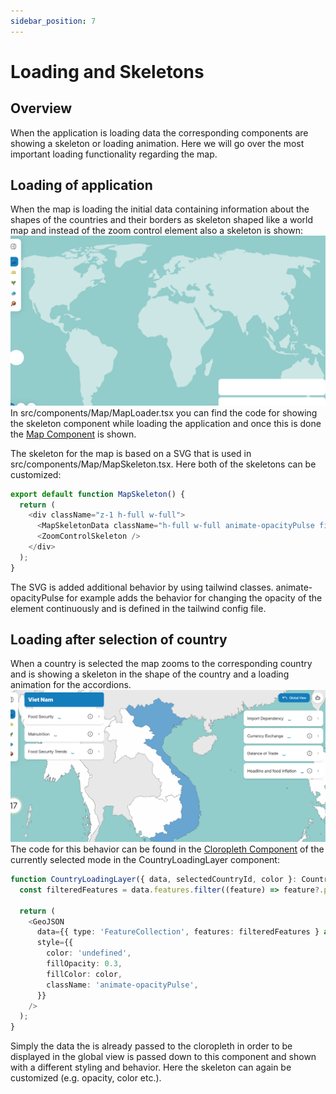 ```yaml
---
sidebar_position: 7
---
```


# Loading and Skeletons

## Overview
When the application is loading data the corresponding components are showing a skeleton or loading animation.
Here we will go over the most important loading functionality regarding the map.

## Loading of application
When the map is loading the initial data containing information about the shapes of the countries and their borders as skeleton
shaped like a world map and instead of the zoom control element also a skeleton is shown:
![img.png](map_initial_skeleton.png)
In src/components/Map/MapLoader.tsx you can find the code for showing the skeleton component while loading the application and
once this is done the [Map Component](map_component.md) is shown.

The skeleton for the map is based on a SVG that is used in src/components/Map/MapSkeleton.tsx. Here both of the skeletons can be customized:
```ts
export default function MapSkeleton() {
  return (
    <div className="z-1 h-full w-full">
      <MapSkeletonData className="h-full w-full animate-opacityPulse fill-countriesBase bg-ocean" />
      <ZoomControlSkeleton />
    </div>
  );
}
```
The SVG is added additional behavior by using tailwind classes. animate-opacityPulse for example adds the behavior for changing
the opacity of the element continuously and is defined in the tailwind config file.  

## Loading after selection of country
When a country is selected the map zooms to the corresponding country and is showing a skeleton in the shape of the country and
a loading animation for the accordions.
![img.png](img.png)
The code for this behavior can be found in the [Cloropleth Component](map_cloropleths.md) of the currently selected mode in the
CountryLoadingLayer component: 
```ts
function CountryLoadingLayer({ data, selectedCountryId, color }: CountryLoadingProps) {
  const filteredFeatures = data.features.filter((feature) => feature?.properties?.adm0_id === selectedCountryId);

  return (
    <GeoJSON
      data={{ type: 'FeatureCollection', features: filteredFeatures } as FeatureCollection<Geometry, GeoJsonProperties>}
      style={{
        color: 'undefined',
        fillOpacity: 0.3,
        fillColor: color,
        className: 'animate-opacityPulse',
      }}
    />
  );
}
```
Simply the data the is already passed to the cloropleth in order to be displayed in the global view is passed down to this component
and shown with a different styling and behavior. Here the skeleton can again be customized (e.g. opacity, color etc.).
